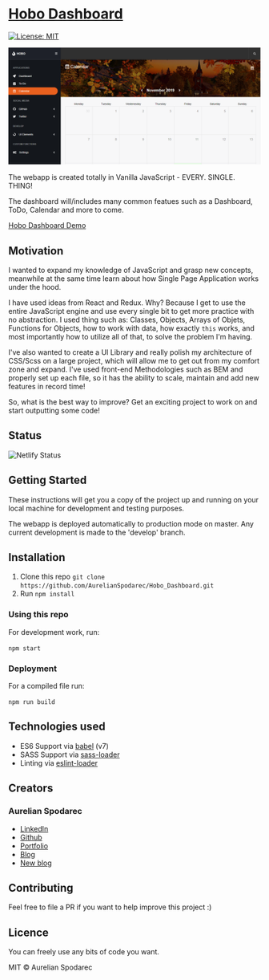 # [Hobo Dashboard](https://hobo-dashboard.netlify.com/#calendar)

[![License: MIT](https://img.shields.io/badge/License-MIT-yellow.svg)](https://opensource.org/licenses/MIT)

![Product Teaser](./src/assets/github/hobo-dashboard-image.png)

The webapp is created totally in Vanilla JavaScript - EVERY. SINGLE. THING! 

The dashboard will/includes many common featues such as a Dashboard, ToDo, Calendar and more to come.
 
[Hobo Dashboard Demo](https://hobo-dashboard.netlify.com/#calendar)

## Motivation

I wanted to expand my knowledge of JavaScript and grasp new concepts, meanwhile at the same time learn about how Single Page Application works under the hood.

I have used ideas from React and Redux. Why? Because I get to use the entire JavaScript engine and use every single bit to get more practice with no abstraction. I used thing such as: Classes, Objects, Arrays of Objets, Functions for Objects, how to work with data, how exactly `this` works, and most importantly how to utilize all of that, to solve the problem I'm having.

I've also wanted to create a UI Library and really polish my architecture of CSS/Scss on a large project, which will allow me to get out from my comfort zone and expand. I've used front-end Methodologies such as BEM and properly set up each file, so it has the ability to scale, maintain and add new features in record time!

So, what is the best way to improve? Get an exciting project to work on and start outputting some code!

## Status
![Netlify Status](https://api.netlify.com/api/v1/badges/9e7ff6c1-6de5-4714-99ff-419a3fca56fe/deploy-status)

## Getting Started

These instructions will get you a copy of the project up and running on your local machine for development and testing purposes.

The webapp is deployed automatically to production mode on master. Any current development is made to the 'develop' branch.

## Installation

1. Clone this repo `git clone https://github.com/AurelianSpodarec/Hobo_Dashboard.git`
2. Run `npm install`

### Using this repo

For development work, run:

`npm start`

### Deployment

For a compiled file run:

`npm run build`

## Technologies used

* ES6 Support via [babel](https://babeljs.io/) (v7)
* SASS Support via [sass-loader](https://github.com/jtangelder/sass-loader)
* Linting via [eslint-loader](https://github.com/MoOx/eslint-loader)

## Creators

### Aurelian Spodarec
- [LinkedIn](https://www.linkedin.com/in/aurelianspodarec/)
- [Github](https://github.com/AurelianSpodarec)
- [Portfolio](http://aurelianspodarec.co.uk/)
- [Blog](http://lovetocode.com/)
- [New blog](https://creativeprogrammer.io/)

## Contributing

Feel free to file a PR if you want to help improve this project :)

## Licence

You can freely use any bits of code you want.

MIT © Aurelian Spodarec